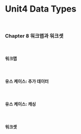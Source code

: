 # Unit4 Data Types
<br>

### Chapter 8 워크맵과 워크셋
<br>

#### 워크맵
<br>

#### 유스 케이스: 추가 데이터
<br>

#### 유스 케이스: 캐싱
<br>

#### 워크셋
<br>
